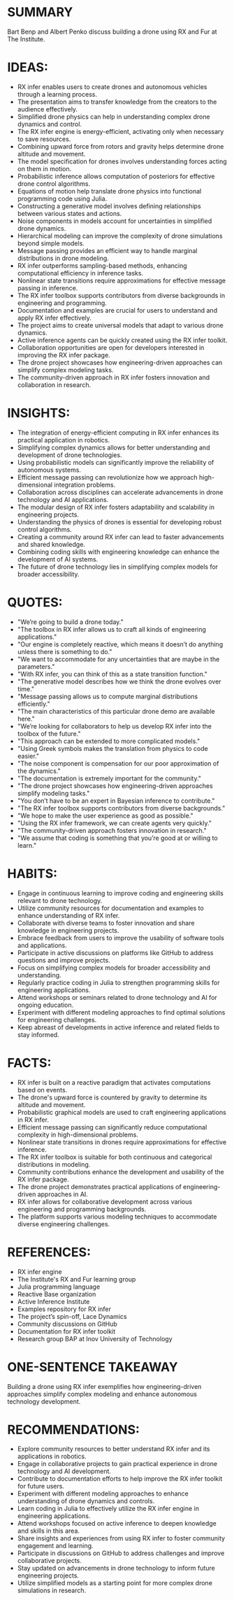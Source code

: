 # SUMMARY
Bart Benp and Albert Penko discuss building a drone using RX and Fur at The Institute.

# IDEAS:
- RX infer enables users to create drones and autonomous vehicles through a learning process.
- The presentation aims to transfer knowledge from the creators to the audience effectively.
- Simplified drone physics can help in understanding complex drone dynamics and control.
- The RX infer engine is energy-efficient, activating only when necessary to save resources.
- Combining upward force from rotors and gravity helps determine drone altitude and movement.
- The model specification for drones involves understanding forces acting on them in motion.
- Probabilistic inference allows computation of posteriors for effective drone control algorithms.
- Equations of motion help translate drone physics into functional programming code using Julia.
- Constructing a generative model involves defining relationships between various states and actions.
- Noise components in models account for uncertainties in simplified drone dynamics.
- Hierarchical modeling can improve the complexity of drone simulations beyond simple models.
- Message passing provides an efficient way to handle marginal distributions in drone modeling.
- RX infer outperforms sampling-based methods, enhancing computational efficiency in inference tasks.
- Nonlinear state transitions require approximations for effective message passing in inference.
- The RX infer toolbox supports contributors from diverse backgrounds in engineering and programming.
- Documentation and examples are crucial for users to understand and apply RX infer effectively.
- The project aims to create universal models that adapt to various drone dynamics.
- Active inference agents can be quickly created using the RX infer toolkit.
- Collaboration opportunities are open for developers interested in improving the RX infer package.
- The drone project showcases how engineering-driven approaches can simplify complex modeling tasks.
- The community-driven approach in RX infer fosters innovation and collaboration in research.

# INSIGHTS:
- The integration of energy-efficient computing in RX infer enhances its practical application in robotics.
- Simplifying complex dynamics allows for better understanding and development of drone technologies.
- Using probabilistic models can significantly improve the reliability of autonomous systems.
- Efficient message passing can revolutionize how we approach high-dimensional integration problems.
- Collaboration across disciplines can accelerate advancements in drone technology and AI applications.
- The modular design of RX infer fosters adaptability and scalability in engineering projects.
- Understanding the physics of drones is essential for developing robust control algorithms.
- Creating a community around RX infer can lead to faster advancements and shared knowledge.
- Combining coding skills with engineering knowledge can enhance the development of AI systems.
- The future of drone technology lies in simplifying complex models for broader accessibility.

# QUOTES:
- "We’re going to build a drone today."
- "The toolbox in RX infer allows us to craft all kinds of engineering applications."
- "Our engine is completely reactive, which means it doesn’t do anything unless there is something to do."
- "We want to accommodate for any uncertainties that are maybe in the parameters."
- "With RX infer, you can think of this as a state transition function."
- "The generative model describes how we think the drone evolves over time."
- "Message passing allows us to compute marginal distributions efficiently."
- "The main characteristics of this particular drone demo are available here."
- "We’re looking for collaborators to help us develop RX infer into the toolbox of the future."
- "This approach can be extended to more complicated models."
- "Using Greek symbols makes the translation from physics to code easier."
- "The noise component is compensation for our poor approximation of the dynamics."
- "The documentation is extremely important for the community."
- "The drone project showcases how engineering-driven approaches simplify modeling tasks."
- "You don’t have to be an expert in Bayesian inference to contribute."
- "The RX infer toolbox supports contributors from diverse backgrounds."
- "We hope to make the user experience as good as possible."
- "Using the RX infer framework, we can create agents very quickly."
- "The community-driven approach fosters innovation in research."
- "We assume that coding is something that you’re good at or willing to learn."

# HABITS:
- Engage in continuous learning to improve coding and engineering skills relevant to drone technology.
- Utilize community resources for documentation and examples to enhance understanding of RX infer.
- Collaborate with diverse teams to foster innovation and share knowledge in engineering projects.
- Embrace feedback from users to improve the usability of software tools and applications.
- Participate in active discussions on platforms like GitHub to address questions and improve projects.
- Focus on simplifying complex models for broader accessibility and understanding.
- Regularly practice coding in Julia to strengthen programming skills for engineering applications.
- Attend workshops or seminars related to drone technology and AI for ongoing education.
- Experiment with different modeling approaches to find optimal solutions for engineering challenges.
- Keep abreast of developments in active inference and related fields to stay informed.

# FACTS:
- RX infer is built on a reactive paradigm that activates computations based on events.
- The drone's upward force is countered by gravity to determine its altitude and movement.
- Probabilistic graphical models are used to craft engineering applications in RX infer.
- Efficient message passing can significantly reduce computational complexity in high-dimensional problems.
- Nonlinear state transitions in drones require approximations for effective inference.
- The RX infer toolbox is suitable for both continuous and categorical distributions in modeling.
- Community contributions enhance the development and usability of the RX infer package.
- The drone project demonstrates practical applications of engineering-driven approaches in AI.
- RX infer allows for collaborative development across various engineering and programming backgrounds.
- The platform supports various modeling techniques to accommodate diverse engineering challenges.

# REFERENCES:
- RX infer engine
- The Institute's RX and Fur learning group
- Julia programming language
- Reactive Base organization
- Active Inference Institute
- Examples repository for RX infer
- The project’s spin-off, Lace Dynamics
- Community discussions on GitHub
- Documentation for RX infer toolkit
- Research group BAP at Inov University of Technology

# ONE-SENTENCE TAKEAWAY
Building a drone using RX infer exemplifies how engineering-driven approaches simplify complex modeling and enhance autonomous technology development.

# RECOMMENDATIONS:
- Explore community resources to better understand RX infer and its applications in robotics.
- Engage in collaborative projects to gain practical experience in drone technology and AI development.
- Contribute to documentation efforts to help improve the RX infer toolkit for future users.
- Experiment with different modeling approaches to enhance understanding of drone dynamics and controls.
- Learn coding in Julia to effectively utilize the RX infer engine in engineering applications.
- Attend workshops focused on active inference to deepen knowledge and skills in this area.
- Share insights and experiences from using RX infer to foster community engagement and learning.
- Participate in discussions on GitHub to address challenges and improve collaborative projects.
- Stay updated on advancements in drone technology to inform future engineering projects.
- Utilize simplified models as a starting point for more complex drone simulations in research.
